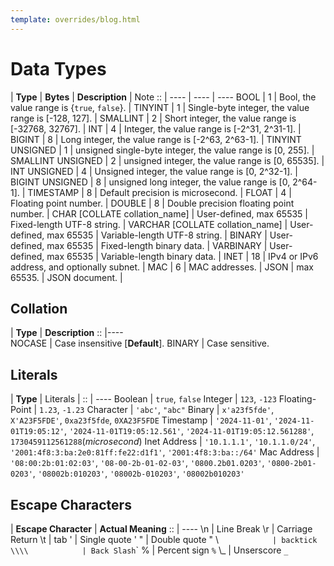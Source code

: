 ```yaml
---
template: overrides/blog.html
---
```


# Data Types

|     **Type**      |  **Bytes**   | **Description**	| Note
       ::           | ----         | ----				| ----
         BOOL       | 1            | Bool, the value range is {`true`, `false`}.			|
       TINYINT      | 1            | Single-byte integer, the value range is [-128, 127].	 |
      SMALLINT      | 2            | Short integer, the value range is [-32768, 32767].	 |
        INT         | 4            | Integer, the value range is [-2^31, 2^31-1].		 |
        BIGINT      | 8            | Long integer, the value range is [-2^63, 2^63-1].	 |
  TINYINT UNSIGNED  | 1            | unsigned single-byte integer, the value range is [0, 255].	|
  SMALLINT UNSIGNED | 2            | unsigned integer, the value range is [0, 65535].	|
    INT UNSIGNED    | 4            | Unsigned integer, the value range is [0, 2^32-1].	|
   BIGINT UNSIGNED  | 8            | unsigned long integer, the value range is [0, 2^64-1].	|
      TIMESTAMP     | 8            | Default precision is microsecond.	|
        FLOAT       | 4            | Floating point number.				|
       DOUBLE       | 8            | Double precision floating point number.			|
          CHAR [COLLATE collation_name]  | User-defined, max 65535 | Fixed-length UTF-8 string. 	|
        VARCHAR [COLLATE collation_name] | User-defined, max 65535 | Variable-length UTF-8 string.	|
         BINARY     | User-defined, max 65535 | Fixed-length binary data. 		|
       VARBINARY    | User-defined, max 65535 | Variable-length binary data.	|
        INET        | 18           | IPv4 or IPv6 address, and optionally subnet. |
         MAC        | 6            | MAC addresses.	|
        JSON        | max 65535.   | JSON document.	|

## Collation

|     **Type**      |  **Description**
        ::          |----            
	NOCASE          | Case insensitive [**Default**].
	BINARY          | Case sensitive.

## Literals

|     **Type**      |  Literals |
        ::          | ----
        Boolean     | `true`, `false`
        Integer     | `123`, `-123`
    Floating-Point  | `1.23`, `-1.23`
        Character   | `'abc'`, `"abc"`
        Binary      | `x'a23f5fde'`, `X'A23F5FDE'`, `0xa23f5fde`, `0XA23F5FDE`
      Timestamp     | `'2024-11-01'`, `'2024-11-01T19:05:12'`, `'2024-11-01T19:05:12.561'`, `'2024-11-01T19:05:12.561288'`, `1730459112561288`(*microsecond*)
      Inet Address  | `'10.1.1.1'`, `'10.1.1.0/24'`, `'2001:4f8:3:ba:​2e0:81ff:fe22:d1f1'`, `'2001:4f8:3:ba::/64'`
      Mac Address   | `'08:00:2b:01:02:03'`, `'08-00-2b-01-02-03'`, `'0800.2b01.0203'`, `'0800-2b01-0203'`, `'08002b:010203'`, `'08002b-010203'`, `'08002b010203'`

## Escape Characters
| **Escape Character**	| **Actual Meaning**
       ::           	| ----
		\n				| Line Break
		\r				| Carriage Return
		\t				| tab
		\'				| Single quote '
		\"				| Double quote "
		\\`				| backtick
		\\\\			| Back Slash `\`
		\%				| Percent sign `%`
		\\_				| Unserscore  `_`
